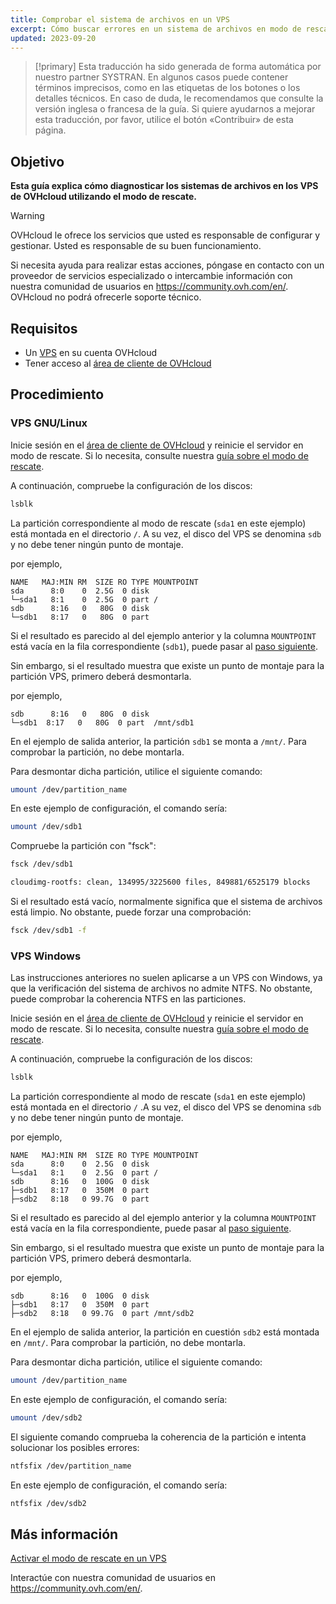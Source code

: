 ```yaml
---
title: Comprobar el sistema de archivos en un VPS
excerpt: Cómo buscar errores en un sistema de archivos en modo de rescate
updated: 2023-09-20
---
```


> [!primary]
> Esta traducción ha sido generada de forma automática por nuestro partner SYSTRAN. En algunos casos puede contener términos imprecisos, como en las etiquetas de los botones o los detalles técnicos. En caso de duda, le recomendamos que consulte la versión inglesa o francesa de la guía. Si quiere ayudarnos a mejorar esta traducción, por favor, utilice el botón «Contribuir» de esta página.
>

## Objetivo

**Esta guía explica cómo diagnosticar los sistemas de archivos en los VPS de OVHcloud utilizando el modo de rescate.**

> [!warning]
>OVHcloud le ofrece los servicios que usted es responsable de configurar y gestionar. Usted es responsable de su buen funcionamiento.
>
>Si necesita ayuda para realizar estas acciones, póngase en contacto con un proveedor de servicios especializado o intercambie información con nuestra comunidad de usuarios en <https://community.ovh.com/en/>. OVHcloud no podrá ofrecerle soporte técnico.
>

## Requisitos

- Un [VPS](https://www.ovhcloud.com/es-es/vps/) en su cuenta OVHcloud
- Tener acceso al [área de cliente de OVHcloud](https://www.ovh.com/auth/?action=gotomanager&from=https://www.ovh.es/&ovhSubsidiary=es)

## Procedimiento

### VPS GNU/Linux

Inicie sesión en el [área de cliente de OVHcloud](https://www.ovh.com/auth/?action=gotomanager&from=https://www.ovh.es/&ovhSubsidiary=es) y reinicie el servidor en modo de rescate. Si lo necesita, consulte nuestra [guía sobre el modo de rescate](rescue1.).

A continuación, compruebe la configuración de los discos:

```bash
lsblk
```

La partición correspondiente al modo de rescate (`sda1` en este ejemplo) está montada en el directorio `/`. A su vez, el disco del VPS se denomina `sdb` y no debe tener ningún punto de montaje.

por ejemplo,

```console
NAME   MAJ:MIN RM  SIZE RO TYPE MOUNTPOINT
sda      8:0    0  2.5G  0 disk
└─sda1   8:1    0  2.5G  0 part /
sdb      8:16   0   80G  0 disk
└─sdb1   8:17   0   80G  0 part  
```

Si el resultado es parecido al del ejemplo anterior y la columna `MOUNTPOINT` está vacía en la fila correspondiente (`sdb1`), puede pasar al [paso siguiente](#fscheck.).

Sin embargo, si el resultado muestra que existe un punto de montaje para la partición VPS, primero deberá desmontarla.

por ejemplo,

```console
sdb      8:16   0   80G  0 disk
└─sdb1  8:17   0   80G  0 part  /mnt/sdb1
```

En el ejemplo de salida anterior, la partición `sdb1` se monta a `/mnt/`. Para comprobar la partición, no debe montarla.

Para desmontar dicha partición, utilice el siguiente comando:

```bash
umount /dev/partition_name
```

En este ejemplo de configuración, el comando sería:

```bash
umount /dev/sdb1
```

<a name="fscheck"></a>

Compruebe la partición con "fsck":

```bash
fsck /dev/sdb1

cloudimg-rootfs: clean, 134995/3225600 files, 849881/6525179 blocks
```

Si el resultado está vacío, normalmente significa que el sistema de archivos está limpio. No obstante, puede forzar una comprobación:

```bash
fsck /dev/sdb1 -f
```

### VPS Windows

Las instrucciones anteriores no suelen aplicarse a un VPS con Windows, ya que la verificación del sistema de archivos no admite NTFS. No obstante, puede comprobar la coherencia NTFS en las particiones.

Inicie sesión en el [área de cliente de OVHcloud](https://www.ovh.com/auth/?action=gotomanager&from=https://www.ovh.es/&ovhSubsidiary=es) y reinicie el servidor en modo de rescate. Si lo necesita, consulte nuestra [guía sobre el modo de rescate](rescue1.).

A continuación, compruebe la configuración de los discos:

```bash
lsblk
```

La partición correspondiente al modo de rescate (`sda1` en este ejemplo) está montada en el directorio `/` .A su vez, el disco del VPS se denomina `sdb` y no debe tener ningún punto de montaje.

por ejemplo,

```console
NAME   MAJ:MIN RM  SIZE RO TYPE MOUNTPOINT
sda      8:0    0  2.5G  0 disk
└─sda1   8:1    0  2.5G  0 part /
sdb      8:16   0  100G  0 disk
├─sdb1   8:17   0  350M  0 part 
├─sdb2   8:18   0 99.7G  0 part 
```

Si el resultado es parecido al del ejemplo anterior y la columna `MOUNTPOINT` está vacía en la fila correspondiente, puede pasar al [paso siguiente](#fscheckwin.).

Sin embargo, si el resultado muestra que existe un punto de montaje para la partición VPS, primero deberá desmontarla.

por ejemplo,

```console
sdb      8:16   0  100G  0 disk
├─sdb1   8:17   0  350M  0 part
├─sdb2   8:18   0 99.7G  0 part /mnt/sdb2
```

En el ejemplo de salida anterior, la partición en cuestión `sdb2` está montada en `/mnt/`. Para comprobar la partición, no debe montarla.

Para desmontar dicha partición, utilice el siguiente comando:

```bash
umount /dev/partition_name
```

En este ejemplo de configuración, el comando sería:

```bash
umount /dev/sdb2
```

<a name="fscheckwin"></a>

El siguiente comando comprueba la coherencia de la partición e intenta solucionar los posibles errores:

```bash
ntfsfix /dev/partition_name
```

En este ejemplo de configuración, el comando sería:

```bash
ntfsfix /dev/sdb2
```

## Más información

[Activar el modo de rescate en un VPS](rescue1.)

Interactúe con nuestra comunidad de usuarios en <https://community.ovh.com/en/>.
